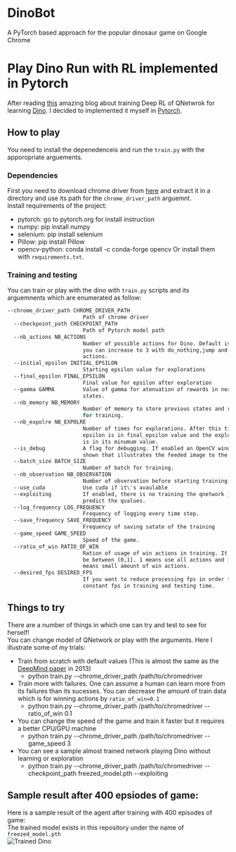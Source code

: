# DinoBot
A PyTorch based approach for the popular dinosaur game on Google Chrome

# Play Dino Run with RL implemented in Pytorch
After reading [this](https://blog.paperspace.com/dino-run/) amazing blog about training Deep RL of QNetwrok for learning [Dino](https://chromedino.com/). I decided to implemented it myself in [Pytorch](https://pytorch.org).
## How to play
You need to install the depenedenceis and run the `train.py` with the apporopriate arguements.
### Dependencies
First you need to download chrome driver from [here](http://chromedriver.chromium.org/) and extract it in a directory and use its path for the `chrome_driver_path` arguemnt.  
Install requirements of the project:  
* pytorch: go to pytorch.org for install instruction
* numpy: pip install numpy
* selenium: pip install selenium
* Pillow: pip install Pillow
* opencv-python: conda install -c conda-forge opencv
Or install them with `requirements.txt`.

### Training and testing
You can train or play with the dino with `train.py` scripts and its arguemnents which are enumerated as follow:   
```bash
--chrome_driver_path CHROME_DRIVER_PATH
                        Path of chrome driver
  --checkpoint_path CHECKPOINT_PATH
                        Path of Pytorch model path
  --nb_actions NB_ACTIONS
                        Number of possible actions for Dino. Default is 2 but
                        you can increase to 3 with do_nothing,jump and dive
                        actions.
  --initial_epsilon INITIAL_EPSILON
                        Starting epsilon value for explorations
  --final_epsilon FINAL_EPSILON
                        Final value for epsilon after exploration
  --gamma GAMMA         Value of gamma for atenuation of rewards in next
                        states.
  --nb_memory NB_MEMORY
                        Number of memory to store previous states and rewards
                        for training.
  --nb_expolre NB_EXPOLRE
                        Number of times for explorations. After this time the
                        epsilon is in final_epsilon value and the explorations
                        is in its minumum value.
  --is_debug            A flag for debugging. If enabled an OpenCV window is
                        shown that illustrates the feeded image to the netwrok
  --batch_size BATCH_SIZE
                        Number of batch for training.
  --nb_observation NB_OBSERVATION
                        Number of observation before starting training
  --use_cuda            Use cuda if it\'s avaulable
  --exploiting          If enabled, there is no training the qnetwork just
                        predict the qvalues.
  --log_frequency LOG_FREQUENCY
                        Frequency of logging every time step.
  --save_frequency SAVE_FREQUENCY
                        Frequency of saving satate of the training
  --game_speed GAME_SPEED
                        Speed of the game.
  --ratio_of_win RATIO_OF_WIN
                        Ration of usage of win actions in training. It should
                        be between (0,1]. 1 means use all actions and 1e-6
                        means small amount of win actions.
  --desired_fps DESIRED_FPS
                        If you want to reduce processing fps in order to have
                        constant fps in training and testing time.
```

## Things to try
There are a number of things in which one can try and test to see for herself!  
You can change model of QNetwork or play with the arguments. Here I illustrate some of my trials:
* Train from scratch with default values (This is almost the same as the [DeepMind paper](https://www.cs.toronto.edu/~vmnih/docs/dqn.pdf) in 2013)
    * python train.py --chrome_driver_path /path/to/chromedriver
* Train more with failures. One can assume a human can learn more from its failures than its sucesses. You can decrease the amount of train data which is for winning actions by `ratio_of_win=0.1`
    * python train.py --chrome_driver_path /path/to/chromedriver --ratio_of_win 0.1
* You can change the speed of the game and train it faster but it requires a better CPU/GPU machine
    * python train.py --chrome_driver_path /path/to/chromedriver --game_speed 3
* You can see a sample almost trained network playing Dino without learning or exploration
    * python train.py --chrome_driver_path /path/to/chromedriver --checkpoint_path freezed_model.pth --exploiting

## Sample result after 400 epsiodes of game:
Here is a sample result of the agent after training with 400 episodes of game:  
The trained model exists in this repository under the name of `freezed_model.pth`  
![Trained Dino](out.gif)

